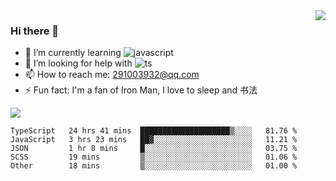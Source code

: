 <img align='right' src='https://github-readme-stats.vercel.app/api?username=niaogege&show_icons=true&theme=radical'/>

### Hi there 👋

- 🌱 I’m currently learning ![javascript](https://img.shields.io/badge/javacript-learn-orange)
- 🤔 I’m looking for help with ![ts](https://img.shields.io/badge/ts-learn-yellow)
- 📫 How to reach me: 291003932@qq.com
- ⚡ Fun fact:  I'm a fan of Iron Man, I love to sleep and 书法

![](https://github-readme-stats.vercel.app/api/top-langs/?username=niaogege&layout=compact)

<!--START_SECTION:waka-->
```text
TypeScript   24 hrs 41 mins  ████████████████████▒░░░░   81.76 % 
JavaScript   3 hrs 23 mins   ██▓░░░░░░░░░░░░░░░░░░░░░░   11.21 % 
JSON         1 hr 8 mins     █░░░░░░░░░░░░░░░░░░░░░░░░   03.75 % 
SCSS         19 mins         ▒░░░░░░░░░░░░░░░░░░░░░░░░   01.06 % 
Other        18 mins         ▒░░░░░░░░░░░░░░░░░░░░░░░░   01.00 % 
```
<!--END_SECTION:waka-->
